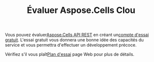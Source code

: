 ﻿---
title: Évaluer Aspose.Cells Clou
second_title: Aspose.Cells Cloud Documen
type: docs
url: /fr/evaluate-aspose-cells/
description: Aspose.Cells Cloud prend en charge Excel pour créer, convertir, fusionner, diviser, protéger, opération d'objet interne, etc.
weight: 60
---
 Vous pouvez évaluer[Aspose.Cells API REST](http://apireference.aspose.cloud/cells/) en créant un[compte d'essai gratuit](https://dashboard.aspose.cloud). L'essai gratuit vous donnera une bonne idée des capacités du service et vous permettra d'effectuer un développement précoce.

 Vérifiez s'il vous plaît[Plan d'essai](https://purchase.aspose.cloud/trial) page Web pour plus de détails.


